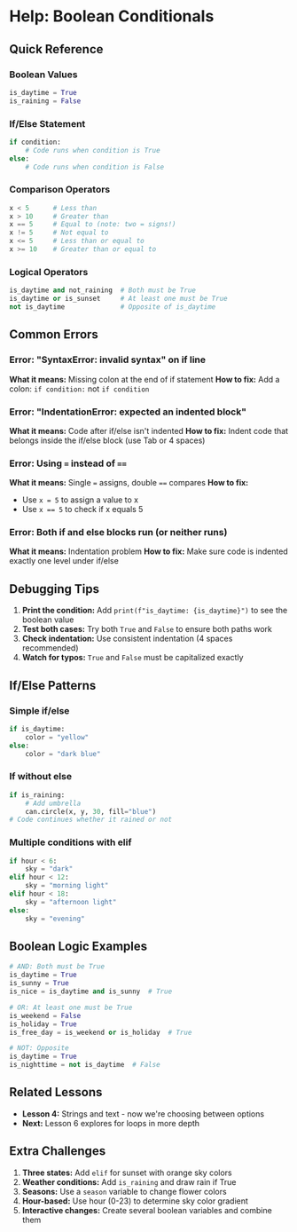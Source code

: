 # Help: Boolean Conditionals

## Quick Reference

### Boolean Values
```python
is_daytime = True
is_raining = False
```

### If/Else Statement
```python
if condition:
    # Code runs when condition is True
else:
    # Code runs when condition is False
```

### Comparison Operators
```python
x < 5      # Less than
x > 10     # Greater than
x == 5     # Equal to (note: two = signs!)
x != 5     # Not equal to
x <= 5     # Less than or equal to
x >= 10    # Greater than or equal to
```

### Logical Operators
```python
is_daytime and not_raining  # Both must be True
is_daytime or is_sunset     # At least one must be True
not is_daytime              # Opposite of is_daytime
```

## Common Errors

### Error: "SyntaxError: invalid syntax" on if line
**What it means:** Missing colon at the end of if statement
**How to fix:** Add a colon: `if condition:` not `if condition`

### Error: "IndentationError: expected an indented block"
**What it means:** Code after if/else isn't indented
**How to fix:** Indent code that belongs inside the if/else block (use Tab or 4 spaces)

### Error: Using `=` instead of `==`
**What it means:** Single `=` assigns, double `==` compares
**How to fix:**
- Use `x = 5` to assign a value to x
- Use `x == 5` to check if x equals 5

### Error: Both if and else blocks run (or neither runs)
**What it means:** Indentation problem
**How to fix:** Make sure code is indented exactly one level under if/else

## Debugging Tips

1. **Print the condition:** Add `print(f"is_daytime: {is_daytime}")` to see the boolean value
2. **Test both cases:** Try both `True` and `False` to ensure both paths work
3. **Check indentation:** Use consistent indentation (4 spaces recommended)
4. **Watch for typos:** `True` and `False` must be capitalized exactly

## If/Else Patterns

### Simple if/else
```python
if is_daytime:
    color = "yellow"
else:
    color = "dark blue"
```

### If without else
```python
if is_raining:
    # Add umbrella
    can.circle(x, y, 30, fill="blue")
# Code continues whether it rained or not
```

### Multiple conditions with elif
```python
if hour < 6:
    sky = "dark"
elif hour < 12:
    sky = "morning light"
elif hour < 18:
    sky = "afternoon light"
else:
    sky = "evening"
```

## Boolean Logic Examples

```python
# AND: Both must be True
is_daytime = True
is_sunny = True
is_nice = is_daytime and is_sunny  # True

# OR: At least one must be True
is_weekend = False
is_holiday = True
is_free_day = is_weekend or is_holiday  # True

# NOT: Opposite
is_daytime = True
is_nighttime = not is_daytime  # False
```

## Related Lessons
- **Lesson 4:** Strings and text - now we're choosing between options
- **Next:** Lesson 6 explores for loops in more depth

## Extra Challenges

1. **Three states:** Add `elif` for sunset with orange sky colors
2. **Weather conditions:** Add `is_raining` and draw rain if True
3. **Seasons:** Use a `season` variable to change flower colors
4. **Hour-based:** Use hour (0-23) to determine sky color gradient
5. **Interactive changes:** Create several boolean variables and combine them

